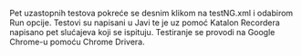 Pet uzastopnih testova pokreće se desnim klikom na testNG.xml i odabirom Run opcije.
Testovi su napisani u Javi te je uz pomoć Katalon Recordera napisano pet slućajeva koji se ispituju.
Testiranje se provodi na Google Chrome-u pomoću Chrome Drivera.
